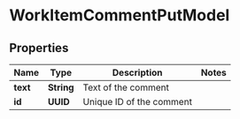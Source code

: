 

# WorkItemCommentPutModel


## Properties

| Name | Type | Description | Notes |
|------------ | ------------- | ------------- | -------------|
|**text** | **String** | Text of the comment |  |
|**id** | **UUID** | Unique ID of the comment |  |



